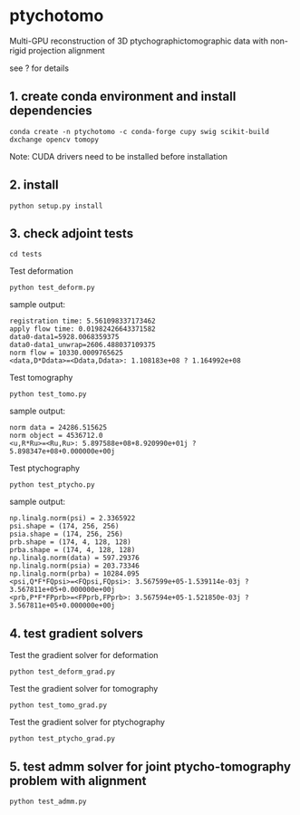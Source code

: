 # ptychotomo
Multi-GPU reconstruction of 3D ptychographictomographic data with non-rigid projection alignment

see ? for details

## 1. create conda environment and install dependencies

```console
conda create -n ptychotomo -c conda-forge cupy swig scikit-build dxchange opencv tomopy
```

Note: CUDA drivers need to be installed before installation

## 2. install

```console
python setup.py install
```

## 3. check adjoint tests

```console
cd tests

```

Test deformation

```console
python test_deform.py

```
sample output:

```console
registration time: 5.561098337173462
apply flow time: 0.01982426643371582
data0-data1=5928.0068359375
data0-data1_unwrap=2606.488037109375
norm flow = 10330.0009765625
<data,D*Ddata>=<Ddata,Ddata>: 1.108183e+08 ? 1.164992e+08
```

Test tomography

```console
python test_tomo.py
```

sample output:

```console
norm data = 24286.515625
norm object = 4536712.0
<u,R*Ru>=<Ru,Ru>: 5.897588e+08+8.920990e+01j ? 5.898347e+08+0.000000e+00j
```

Test ptychography

```console
python test_ptycho.py
```

sample output:

```console
np.linalg.norm(psi) = 2.3365922
psi.shape = (174, 256, 256)
psia.shape = (174, 256, 256)
prb.shape = (174, 4, 128, 128)
prba.shape = (174, 4, 128, 128)
np.linalg.norm(data) = 597.29376
np.linalg.norm(psia) = 203.73346
np.linalg.norm(prba) = 10284.095
<psi,Q*F*FQpsi>=<FQpsi,FQpsi>: 3.567599e+05-1.539114e-03j ? 3.567811e+05+0.000000e+00j
<prb,P*F*FPprb>=<FPprb,FPprb>: 3.567594e+05-1.521850e-03j ? 3.567811e+05+0.000000e+00j
```


## 4. test gradient solvers

Test the gradient solver for deformation

```console
python test_deform_grad.py
```

Test the gradient solver for tomography

```console
python test_tomo_grad.py
```

Test the gradient solver for ptychography

```console
python test_ptycho_grad.py
```

## 5. test admm solver for joint ptycho-tomography problem with alignment

```console
python test_admm.py
```

